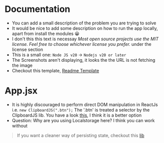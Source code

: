 # Documentation
- You can add a small description of the problem you are trying to solve
- It would be nice to add some description on how to run the app locally, apart
  from install the modules 😀
- I don't this this text is necessay _Most open source projects use the MIT
  license. Feel free to choose whichever license you prefer._ under the license
  section
- This is a small one: `Node JS v20` -> `Nodejs v20 or later`
- The Screenshots aren't displaying, it looks the the URL is not fetching the
  image
- Checkout this template, [Readme Template](https://gist.github.com/martensonbj/6bf2ec2ed55f5be723415ea73c4557c4)

# App.jsx
- It is highly discouraged to perform direct DOM manipulation in ReactJs i.e. `new
  ClipboardJS(".btn");` The '.btn' is treated a selector by the ClipboardJS
  lib. You have a look [this](git@github.com:nkbt/react-copy-to-clipboard.git), I think it is a better option
- Question: Why are you using Localstorage here? I think you can work without
> If you want a cleaner way of persisting state, checkout this [lib](https://github.com/rt2zz/redux-persist)
